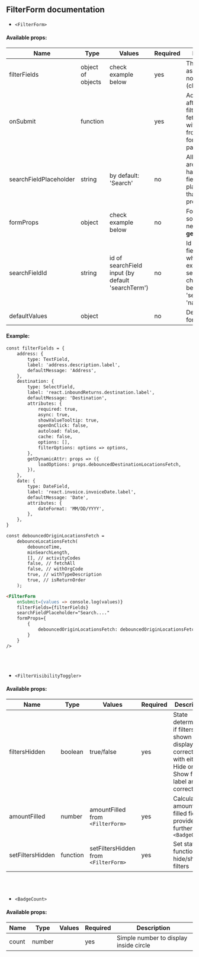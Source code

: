 ## FilterForm documentation
* `<FilterForm>`
#### Available props:
| Name                   | Type              | Values                                            | Required | Description                                                                                                  |   
|------------------------|-------------------|---------------------------------------------------|----------|--------------------------------------------------------------------------------------------------------------|
| filterFields           | object of objects | check example below                               | yes      | The same type as we use for<br/>normal forms (check below)                                                   | 
| onSubmit               | function          |                                                   | yes      | Action to trigger after submiting filter form (e.g. fetching data with values from filter's form as params)  | 
| searchFieldPlaceholder | string            | by default: 'Search'                              | no       | All filter forms are supposed to have search field, so provide placeholder for that field as props           |
| formProps              | object            | check example below                               | no       | Form props for some fields' needs, e.g. **getDynamicAttr**                                                   | 
| searchFieldId          | string            | id of searchField input (by default 'searchTerm') | no       | Id of search field - check what backend expects for searchTerm checking (could be 'searchTerm', 'name' etc.) | 
| defaultValues          | object            |                                                   | no       | Default values for filter form                                                                               | 

#### Example:
````md
const filterFields = {
    address: {
        type: TextField,
        label: 'address.description.label',
        defaultMessage: 'Address',
    },
    destination: {
        type: SelectField,
        label: 'react.inboundReturns.destination.label',
        defaultMessage: 'Destination',
        attributes: {
            required: true,
            async: true,
            showValueTooltip: true,
            openOnClick: false,
            autoload: false,
            cache: false,
            options: [],
            filterOptions: options => options,
        },
        getDynamicAttr: props => ({
            loadOptions: props.debouncedDestinationLocationsFetch,
        }),
    },
    date: {
        type: DateField,
        label: 'react.invoice.invoiceDate.label',
        defaultMessage: 'Date',
        attributes: {
            dateFormat: 'MM/DD/YYYY',
        },
    },
}

const debouncedOriginLocationsFetch =
    debounceLocationsFetch(
        debounceTime,
        minSearchLength,
        [], // activityCodes
        false, // fetchAll
        false, // withOrgCode
        true, // withTypeDescription
        true, // isReturnOrder
    );   

<FilterForm
    onSubmit={values => console.log(values)}
    filterFields={filterFields}
    searchFieldPlaceholder="Search...."
    formProps={
        {
            debouncedOriginLocationsFetch: debouncedOriginLocationsFetch, 
        }
    }
/>
````


<br>
<br>

* `<FilterVisibilityToggler>`
#### Available props:
| Name             | Type     | Values                              | Required | Description                                                                                                           |   
|------------------|----------|-------------------------------------|----------|-----------------------------------------------------------------------------------------------------------------------|
| filtersHidden    | boolean  | true/false                          | yes      | State determining if filters are shown to display correct div with either Hide or Show filters label and correct icon | 
| amountFilled     | number   | amountFilled from `<FilterForm>`    | yes      | Calculated amount of filled fields provided further to `<BadgeCount>`                                                 | 
| setFiltersHidden | function | setFiltersHidden from `<FilterForm>` | yes      | Set state function to hide/show filters                                                                               |

<br>
<br>

* `<BadgeCount>`
#### Available props:
| Name  | Type   | Values | Required | Description                            |   
|-------|--------|--------|----------|----------------------------------------|
| count | number |        | yes      | Simple number to display inside circle | 

